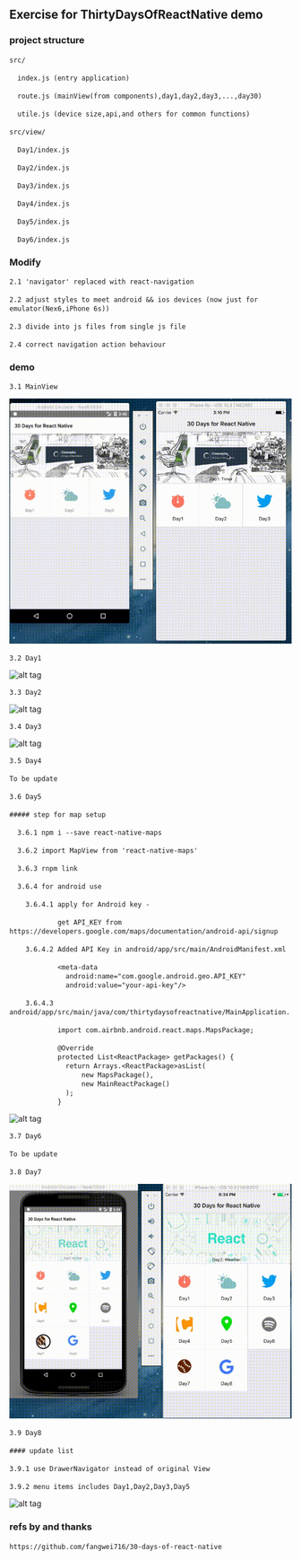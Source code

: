 ## Exercise for ThirtyDaysOfReactNative demo

### project structure

    src/
  
      index.js (entry application)
      
      route.js (mainView(from components),day1,day2,day3,...,day30)

      utile.js (device size,api,and others for common functions)

    src/view/

      Day1/index.js 

      Day2/index.js

      Day3/index.js

      Day4/index.js

      Day5/index.js

      Day6/index.js

### Modify

    2.1 'navigator' replaced with react-navigation

    2.2 adjust styles to meet android && ios devices (now just for emulator(Nex6,iPhone 6s))

    2.3 divide into js files from single js file

    2.4 correct navigation action behaviour

### demo

    3.1 MainView

  ![alt tag](https://github.com/lastingyeh/ThirtyDaysOfReactNative/blob/master/demo/mainView.gif)

    3.2 Day1

  ![alt tag](https://github.com/lastingyeh/ThirtyDaysOfReactNative/blob/master/demo/Day1.gif)

    3.3 Day2 

  ![alt tag](https://github.com/lastingyeh/ThirtyDaysOfReactNative/blob/master/demo/Day2.gif)

    3.4 Day3

  ![alt tag](https://github.com/lastingyeh/ThirtyDaysOfReactNative/blob/master/demo/Day3.gif)

    3.5 Day4

    To be update

    3.6 Day5

    ##### step for map setup

      3.6.1 npm i --save react-native-maps 

      3.6.2 import MapView from 'react-native-maps'

      3.6.3 rnpm link

      3.6.4 for android use

        3.6.4.1 apply for Android key - 
        
                get API_KEY from https://developers.google.com/maps/documentation/android-api/signup

        3.6.4.2 Added API Key in android/app/src/main/AndroidManifest.xml

                <meta-data
                  android:name="com.google.android.geo.API_KEY"
                  android:value="your-api-key"/>

        3.6.4.3 android/app/src/main/java/com/thirtydaysofreactnative/MainApplication.
        
                import com.airbnb.android.react.maps.MapsPackage;

                @Override
                protected List<ReactPackage> getPackages() {
                  return Arrays.<ReactPackage>asList(
                      new MapsPackage(),
                      new MainReactPackage()
                  );
                }

  ![alt tag](https://github.com/lastingyeh/ThirtyDaysOfReactNative/blob/master/demo/Day5.gif)

    3.7 Day6

    To be update

    3.8 Day7 

  ![alt tag](https://github.com/lastingyeh/ThirtyDaysOfReactNative/blob/master/demo/Day7.gif)

    3.9 Day8

    #### update list
    
    3.9.1 use DrawerNavigator instead of original View

    3.9.2 menu items includes Day1,Day2,Day3,Day5

  ![alt tag](https://github.com/lastingyeh/ThirtyDaysOfReactNative/blob/master/demo/Day8.gif)


    
### refs by and thanks

    https://github.com/fangwei716/30-days-of-react-native